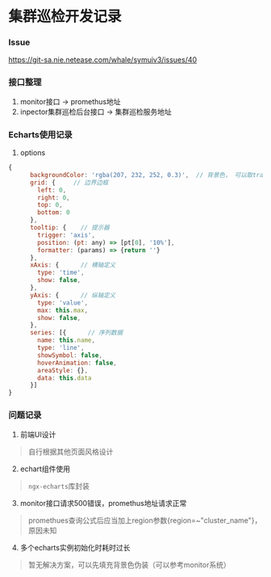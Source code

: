 # 集群巡检开发记录

### Issue

https://git-sa.nie.netease.com/whale/symuiv3/issues/40

### 接口整理

1. monitor接口 -> promethus地址
2. inpector集群巡检后台接口 -> 集群巡检服务地址

### Echarts使用记录

1. options
```javascript
{
      backgroundColor: 'rgba(207, 232, 252, 0.3)',  // 背景色， 可以取transparent
      grid: {     // 边界边框
        left: 0,
        right: 0,
        top: 0,
        bottom: 0
      },
      tooltip: {    // 提示器
        trigger: 'axis',
        position: (pt: any) => [pt[0], '10%'],
        formatter: (params) => {return ''}
      },
      xAxis: {      // 横轴定义
        type: 'time',
        show: false,
      },
      yAxis: {      // 纵轴定义
        type: 'value',
        max: this.max,
        show: false,
      },
      series: [{      // 序列数据
        name: this.name,
        type: 'line',
        showSymbol: false,
        hoverAnimation: false,
        areaStyle: {},
        data: this.data
      }]
}
```

### 问题记录

1. 前端UI设计
> 自行根据其他页面风格设计
2. echart组件使用
> `ngx-echarts`库封装
3. monitor接口请求500错误，promethus地址请求正常
> promethues查询公式后应当加上region参数{region=~"cluster_name"}，原因未知
4. 多个echarts实例初始化时耗时过长
> 暂无解决方案，可以先填充背景色伪装（可以参考monitor系统）
